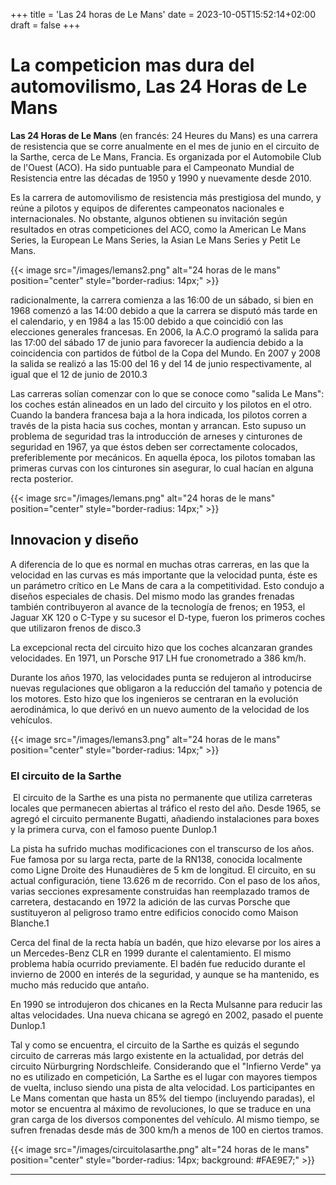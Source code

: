 +++
title = 'Las 24 horas de Le Mans'
date = 2023-10-05T15:52:14+02:00
draft = false
+++

# La competicion mas dura del automovilismo, Las 24 Horas de Le Mans

**Las 24 Horas de Le Mans** (en francés: 24 Heures du Mans) es una carrera de resistencia que se corre anualmente en el mes de junio en el circuito de la Sarthe, cerca de Le Mans, Francia. Es organizada por el Automobile Club de l'Ouest (ACO). Ha sido puntuable para el Campeonato Mundial de Resistencia entre las décadas de 1950 y 1990 y nuevamente desde 2010.

Es la carrera de automovilismo de resistencia más prestigiosa del mundo, y reúne a pilotos y equipos de diferentes campeonatos nacionales e internacionales. No obstante, algunos obtienen su invitación según resultados en otras competiciones del ACO, como la American Le Mans Series, la European Le Mans Series, la Asian Le Mans Series y Petit Le Mans.

{{< image src="/images/lemans2.png" alt="24 horas de le mans" position="center" style="border-radius: 14px;" >}}

radicionalmente, la carrera comienza a las 16:00 de un sábado, si bien en 1968 comenzó a las 14:00 debido a que la carrera se disputó más tarde en el calendario, y en 1984 a las 15:00 debido a que coincidió con las elecciones generales francesas. En 2006, la A.C.O programó la salida para las 17:00 del sábado 17 de junio para favorecer la audiencia debido a la coincidencia con partidos de fútbol de la Copa del Mundo. En 2007 y 2008 la salida se realizó a las 15:00 del 16 y del 14 de junio respectivamente, al igual que el 12 de junio de 2010.3

Las carreras solían comenzar con lo que se conoce como "salida Le Mans": los coches están alineados en un lado del circuito y los pilotos en el otro. Cuando la bandera francesa baja a la hora indicada, los pilotos corren a través de la pista hacia sus coches, montan y arrancan. Esto supuso un problema de seguridad tras la introducción de arneses y cinturones de seguridad en 1967, ya que éstos deben ser correctamente colocados, preferiblemente por mecánicos. En aquella época, los pilotos tomaban las primeras curvas con los cinturones sin asegurar, lo cual hacían en alguna recta posterior.

{{< image src="/images/lemans.png" alt="24 horas de le mans" position="center" style="border-radius: 14px;" >}}

## Innovacion y diseño

A diferencia de lo que es normal en muchas otras carreras, en las que la velocidad en las curvas es más importante que la velocidad punta, éste es un parámetro crítico en Le Mans de cara a la competitividad. Esto condujo a diseños especiales de chasis. Del mismo modo las grandes frenadas también contribuyeron al avance de la tecnología de frenos; en 1953, el Jaguar XK 120 o C-Type y su sucesor el D-type, fueron los primeros coches que utilizaron frenos de disco.3​

La excepcional recta del circuito hizo que los coches alcanzaran grandes velocidades. En 1971, un Porsche 917 LH fue cronometrado a 386 km/h.

Durante los años 1970, las velocidades punta se redujeron al introducirse nuevas regulaciones que obligaron a la reducción del tamaño y potencia de los motores. Esto hizo que los ingenieros se centraran en la evolución aerodinámica, lo que derivó en un nuevo aumento de la velocidad de los vehículos.


{{< image src="/images/lemans3.png" alt="24 horas de le mans" position="center" style="border-radius: 14px;" >}}

### El circuito de la Sarthe

​ El circuito de la Sarthe es una pista no permanente que utiliza carreteras locales que permanecen abiertas al tráfico el resto del año. Desde 1965, se agregó el circuito permanente Bugatti, añadiendo instalaciones para boxes y la primera curva, con el famoso puente Dunlop.1​

La pista ha sufrido muchas modificaciones con el transcurso de los años. Fue famosa por su larga recta, parte de la RN138, conocida localmente como Ligne Droite des Hunaudières de 5 km de longitud. El circuito, en su actual configuración, tiene 13.626 m de recorrido. Con el paso de los años, varias secciones expresamente construidas han reemplazado tramos de carretera, destacando en 1972 la adición de las curvas Porsche que sustituyeron al peligroso tramo entre edificios conocido como Maison Blanche.1​

Cerca del final de la recta había un badén, que hizo elevarse por los aires a un Mercedes-Benz CLR en 1999 durante el calentamiento. El mismo problema había ocurrido previamente. El badén fue reducido durante el invierno de 2000 en interés de la seguridad, y aunque se ha mantenido, es mucho más reducido que antaño.

En 1990 se introdujeron dos chicanes en la Recta Mulsanne para reducir las altas velocidades. Una nueva chicana se agregó en 2002, pasado el puente Dunlop.1

Tal y como se encuentra, el circuito de la Sarthe es quizás el segundo circuito de carreras más largo existente en la actualidad, por detrás del circuito Nürburgring Nordschleife. Considerando que el "Infierno Verde" ya no es utilizado en competición, La Sarthe es el lugar con mayores tiempos de vuelta, incluso siendo una pista de alta velocidad. Los participantes en Le Mans comentan que hasta un 85% del tiempo (incluyendo paradas), el motor se encuentra al máximo de revoluciones, lo que se traduce en una gran carga de los diversos componentes del vehículo. Al mismo tiempo, se sufren frenadas desde más de 300 km/h a menos de 100 en ciertos tramos.

{{< image src="/images/circuitolasarthe.png" alt="24 horas de le mans" position="center" style="border-radius: 14px; background: #FAE9E7;" >}}

***